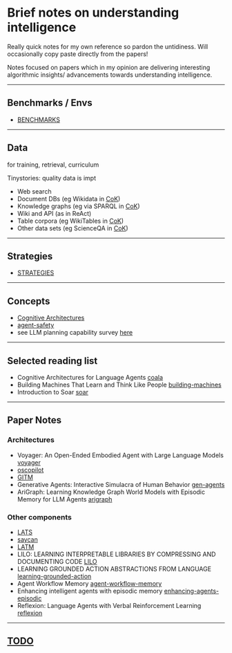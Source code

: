 # Brief notes on understanding intelligence
Really quick notes for my own reference so pardon the untidiness. Will occasionally copy paste directly from the papers!

Notes focused on papers which in my opinion are delivering interesting algorithmic insights/ advancements towards understanding intelligence.

---
## Benchmarks / Envs
- [BENCHMARKS](BENCHMARKS.md)

---
## Data
for training, retrieval, curriculum

Tinystories: quality data is impt
- Web search
- Document DBs (eg Wikidata in [CoK](https://arxiv.org/abs/2305.13269))
- Knowledge graphs (eg via SPARQL in [CoK](https://arxiv.org/abs/2305.13269))
- Wiki and API (as in ReAct)
- Table corpora (eg WikiTables in [CoK](https://arxiv.org/abs/2305.13269))
- Other data sets (eg ScienceQA in [CoK](https://arxiv.org/abs/2305.13269))

---
## Strategies
- [STRATEGIES](STRATEGIES.md)

---
## Concepts
- [Cognitive Architectures](concepts/cognitive-architectures.md)
- [agent-safety](concepts/agent-safety.md)
- see LLM planning capability survey  [here](https://arxiv.org/pdf/2402.02716.pdf)

---
## Selected reading list
- Cognitive Architectures for Language Agents [coala](papers/coala.md)
- Building Machines That Learn and Think Like People [building-machines](papers/building-machines.md)
- Introduction to Soar [soar](papers/soar.md)

---
## Paper Notes
### Architectures
- Voyager: An Open-Ended Embodied Agent with Large Language Models [voyager](papers/voyager.md)
- [oscopilot](papers/oscopilot.md)
- [GITM](papers/GITM.md)
- Generative Agents: Interactive Simulacra of Human Behavior [gen-agents](papers/gen-agents.md)
- AriGraph: Learning Knowledge Graph World Models with Episodic Memory for LLM Agents [arigraph](papers/arigraph.md)
### Other components
- [LATS](papers/LATS.md)
- [saycan](papers/saycan.md)
- [LATM](papers/LATM.md)
- LILO: LEARNING INTERPRETABLE LIBRARIES BY COMPRESSING AND DOCUMENTING CODE [LILO](papers/LILO.md)
- LEARNING GROUNDED ACTION ABSTRACTIONS FROM LANGUAGE [learning-grounded-action](papers/learning-grounded-action.md)
- Agent Workflow Memory [agent-workflow-memory](papers/agent-workflow-memory.md)
- Enhancing intelligent agents with episodic memory [enhancing-agents-episodic](papers/enhancing-agents-episodic.md)
- Reflexion: Language Agents with Verbal Reinforcement Learning [reflexion](papers/reflexion.md)

---
## [TODO](TODO.md)
